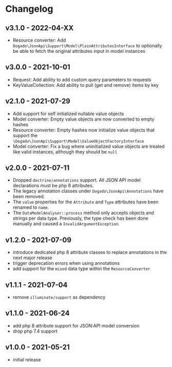 # Changelog

## v3.1.0 - 2022-04-XX

- Resource converter: Add `Dogado\JsonApi\Support\Model\PlainAttributesInterface` to optionally be able to fetch the original attributes input in model instances

## v3.0.0 - 2021-10-01

- Request: Add ability to add custom query parameters to requests
- KeyValueCollection: Add ability to pull (get and remove) items by key

## v2.1.0 - 2021-07-29

- Add support for self initialized nullable value objects
- Model converter: Empty value objects are now converted to empty hashes
- Resource converter: Empty hashes now initialize value objects that support the `\Dogado\JsonApi\Support\Model\ValueObjectFactoryInterface`
- Model converter: Fix a bug where uninitialized value objects are treated like valid instances, although they should be `null`

## v2.0.0 - 2021-07-11

- Dropped `doctrine/annotations` support. All JSON API model declarations must be php 8 attributes.
- The legacy annotation classes under `Dogado\JsonApi\Annotations` have been removed.
- The `value` properties for the `Attribute` and `Type` attributes have been renamed to `name`.
- The `DataModelAnalyser::process` method only accepts objects and strings per data type. Previously, the type check has been done manually and caused a `InvalidArgumentException`.

## v1.2.0 - 2021-07-09

- introduce dedicated php 8 attribute classes to replace annotations in the next major release
- trigger deprecation errors when using annotations
- add support for the `mixed` data type within the `ResourceConverter`

## v1.1.1 - 2021-07-04

- remove `illuminate/support` as dependency

## v1.1.0 - 2021-06-24

- add php 8 attribute support for JSON:API model conversion
- drop php 7.4 support

## v1.0.0 - 2021-05-21

- initial release
